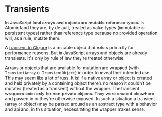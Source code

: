 # Transients

In JavaScript land arrays and objects are mutable reference types.  In Atomic land they are, by default, treated as value types (immutable or persistent types) rather than reference type because no provided operation will, as a rule, mutate them.

A [transient in Clojure](https://clojure.org/reference/transients) is a mutable object that exists primarily for performance reasons.  But in JavaScript arrays and objects are already transients.  It's only by rule of law they're treated otherwise.

Arrays or objects that are available for mutation are wrapped (with `TransientArray` or `TransientObject`) in order to reveal their intended use.  This may seem like a lot of fuss.  It is!  If a native array or object is created and held privately by a containing object there's no reason it couldn't be mutated (treated as a transient) without the wrapper.  The transient wrappers exist only for non-private objects.  They were created elsewhere and passed in or they're otherwise exposed.  In such a situation a transient (array or object) may be passed around as an abstract type with a behavior and api and, in this situation, necessitating the wrapper makes sense.
